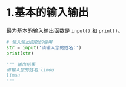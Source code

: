 # 1.基本的输入输出

最为基本的输入输出函数是 `input()` 和 `print()`。

```python
# 输入输出函数的使用
str = input('请输入您的姓名:')
print(str)

""" 输出结果
请输入您的姓名:limou
limou
"""
```

